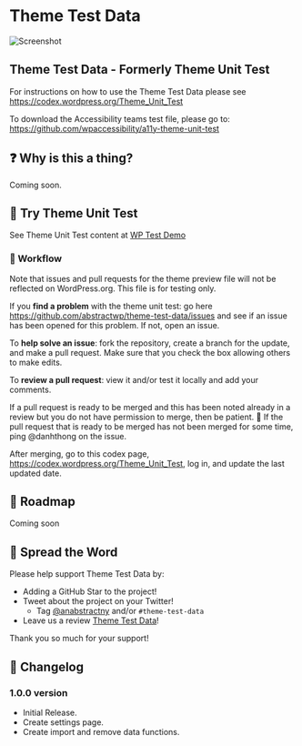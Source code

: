 # Theme Test Data

![Screenshot](https://demotest.abstractwp.com/wp-content/uploads/2022/08/theme-test-data-setting.jpg)

## Theme Test Data - Formerly Theme Unit Test

For instructions on how to use the Theme Test Data please see
<https://codex.wordpress.org/Theme_Unit_Test>

To download the Accessibility teams test file, please go to:
<https://github.com/wpaccessibility/a11y-theme-unit-test>

## :question: Why is this a thing?

Coming soon.

## :movie_camera: Try Theme Unit Test

See Theme Unit Test content at [WP Test Demo](https://demotest.abstractwp.com/)

### :construction_worker: Workflow

Note that issues and pull requests for the theme preview file will not be reflected on WordPress.org. This file is for testing only.

If you **find a problem** with the theme unit test: go here <https://github.com/abstractwp/theme-test-data/issues> and see if an issue has been opened for this problem.  If not, open an issue.

To **help solve an issue**: fork the repository, create a branch for the update, and make a pull request. Make sure that you check the box allowing others to make edits.

To **review a pull request**: view it and/or test it locally and add your comments.

If a pull request is ready to be merged and this has been noted already in a review but you do not have permission to merge, then be patient. :slightly_smiling_face: If the pull request that is ready to be merged has not been merged for some time, ping @danhthong on the issue.

After merging, go to this codex page, <https://codex.wordpress.org/Theme_Unit_Test>, log in, and update the last updated date.

## :dart: Roadmap

Coming soon

## :tada: Spread the Word

Please help support Theme Test Data by:

- Adding a GitHub Star to the project!
- Tweet about the project on your Twitter!
  - Tag [@anabstractny](https://twitter.com/anabstractny) and/or `#theme-test-data`
- Leave us a review [Theme Test Data](https://wordpress.org/plugins/theme-test-data/)!

Thank you so much for your support!

## :scroll: Changelog

### 1.0.0 version

* Initial Release.
* Create settings page.
* Create import and remove data functions.
